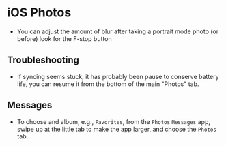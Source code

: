 # iOS Photos

- You can adjust the amount of blur after taking a portrait mode photo (or before) look for the F-stop button

## Troubleshooting

- If syncing seems stuck, it has probably been pause to conserve battery life, you can resume it from the bottom of the main "Photos" tab.

## Messages

- To choose and album, e.g., `Favorites`, from the `Photos` `Messages` app, swipe up at the little tab to make the app larger, and choose the `Photos` tab.
